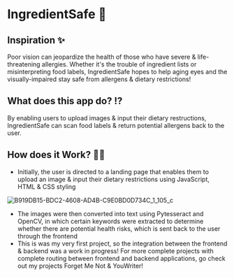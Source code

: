 # IngredientSafe 🍎

## Inspiration ✨
Poor vision can jeopardize the health of those who have severe & life-threatening allergies. Whether it's the trouble of ingredient lists or misinterpreting food labels, IngredientSafe hopes to help aging eyes and the visually-impaired stay safe from allergens & dietary restrictions!

## What does this app do? ⁉️
By enabling users to upload images & input their dietary restructions, IngredientSafe can scan food labels & return potential allergens back to the user.

## How does it Work? 👩‍💻
- Initially, the user is directed to a landing page that enables them to upload an image & input their dietary restrictions using JavaScript, HTML & CSS styling
  
![B919DB15-BDC2-4608-AD4B-C9E0BD0D734C_1_105_c](https://github.com/yiyan023/IngredientSafe/assets/56096857/f684bcc0-665c-4495-ad8a-d5a565e0cacf)

- The images were then converted into text using Pytesseract and OpenCV, in which certain keywords were extracted to determine whether there are potential health risks, which is sent back to the user through the frontend
- This is was my very first project, so the integration between the frontend & backend was a work in progress! For more complete projects with complete routing between frontend and backend applications, go check out my projects Forget Me Not & YouWriter!
